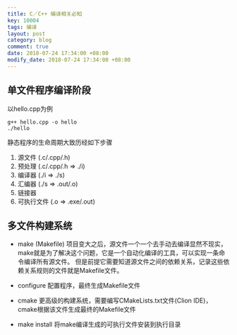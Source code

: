 ```yaml
---
title: C／C++ 编译相关必知
key: 10004
tags: 编译
layout: post
category: blog
comment: true
date: 2018-07-24 17:34:00 +08:00
modify_date: 2018-07-24 17:34:00 +08:00
---
```




单文件程序编译阶段
---------

以hello.cpp为例
```
g++ hello.cpp -o hello
./hello
```
静态程序的生命周期大致历经如下步骤
1. 源文件 (.c/.cpp/.h)
2. 预处理 (.c/.cpp/.h => ./i)
3. 编译器 (./i => ./s)
4. 汇编器 (./s => .out/.o)
5. 链接器
6. 可执行文件 (.o => .exe/.out)


多文件构建系统
-----------

- make (Makefile)
项目变大之后，源文件一个一个去手动去编译显然不现实，make就是为了解决这个问题，它是一个自动化编译的工具，可以实现一条命令编译所有源文件。
但是前提它需要知道源文件之间的依赖关系，记录这些依赖关系规则的文件就是Makefile文件。

- configure
配置程序，最终生成Makefile文件

- cmake
更高级的构建系统，需要编写CMakeLists.txt文件(Clion IDE)，cmake根据该文件生成最终的Makefile文件

- make install
将make编译生成的可执行文件安装到执行目录